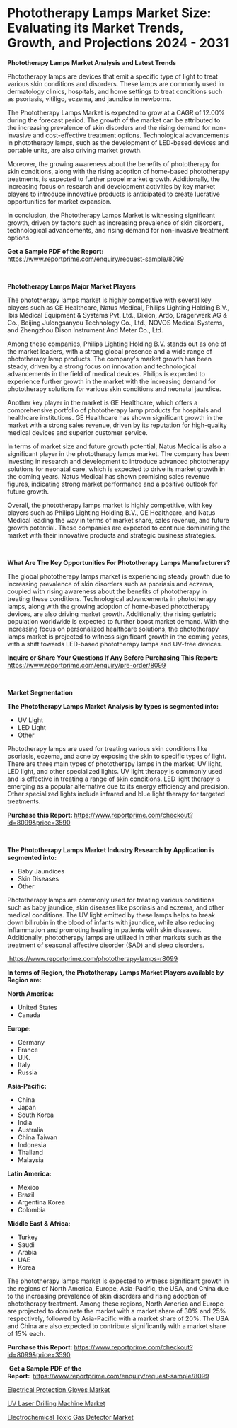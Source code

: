 <p><h1>Phototherapy Lamps Market Size: Evaluating its Market Trends, Growth, and Projections 2024 - 2031</h1></p><p><strong>Phototherapy Lamps Market Analysis and Latest Trends</strong></p>
<p><p>Phototherapy lamps are devices that emit a specific type of light to treat various skin conditions and disorders. These lamps are commonly used in dermatology clinics, hospitals, and home settings to treat conditions such as psoriasis, vitiligo, eczema, and jaundice in newborns.</p><p>The Phototherapy Lamps Market is expected to grow at a CAGR of 12.00% during the forecast period. The growth of the market can be attributed to the increasing prevalence of skin disorders and the rising demand for non-invasive and cost-effective treatment options. Technological advancements in phototherapy lamps, such as the development of LED-based devices and portable units, are also driving market growth.</p><p>Moreover, the growing awareness about the benefits of phototherapy for skin conditions, along with the rising adoption of home-based phototherapy treatments, is expected to further propel market growth. Additionally, the increasing focus on research and development activities by key market players to introduce innovative products is anticipated to create lucrative opportunities for market expansion.</p><p>In conclusion, the Phototherapy Lamps Market is witnessing significant growth, driven by factors such as increasing prevalence of skin disorders, technological advancements, and rising demand for non-invasive treatment options.</p></p>
<p><strong>Get a Sample PDF of the Report:&nbsp;</strong> <a href="https://www.reportprime.com/enquiry/request-sample/8099">https://www.reportprime.com/enquiry/request-sample/8099</a></p>
<p>&nbsp;</p>
<p><strong>Phototherapy Lamps Major Market Players</strong></p>
<p><p>The phototherapy lamps market is highly competitive with several key players such as GE Healthcare, Natus Medical, Philips Lighting Holding B.V., Ibis Medical Equipment & Systems Pvt. Ltd., Dixion, Ardo, Drägerwerk AG & Co., Beijing Julongsanyou Technology Co., Ltd., NOVOS Medical Systems, and Zhengzhou Dison Instrument And Meter Co., Ltd.</p><p>Among these companies, Philips Lighting Holding B.V. stands out as one of the market leaders, with a strong global presence and a wide range of phototherapy lamp products. The company's market growth has been steady, driven by a strong focus on innovation and technological advancements in the field of medical devices. Philips is expected to experience further growth in the market with the increasing demand for phototherapy solutions for various skin conditions and neonatal jaundice.</p><p>Another key player in the market is GE Healthcare, which offers a comprehensive portfolio of phototherapy lamp products for hospitals and healthcare institutions. GE Healthcare has shown significant growth in the market with a strong sales revenue, driven by its reputation for high-quality medical devices and superior customer service.</p><p>In terms of market size and future growth potential, Natus Medical is also a significant player in the phototherapy lamps market. The company has been investing in research and development to introduce advanced phototherapy solutions for neonatal care, which is expected to drive its market growth in the coming years. Natus Medical has shown promising sales revenue figures, indicating strong market performance and a positive outlook for future growth.</p><p>Overall, the phototherapy lamps market is highly competitive, with key players such as Philips Lighting Holding B.V., GE Healthcare, and Natus Medical leading the way in terms of market share, sales revenue, and future growth potential. These companies are expected to continue dominating the market with their innovative products and strategic business strategies.</p></p>
<p>&nbsp;</p>
<p><strong>What Are The Key Opportunities For Phototherapy Lamps Manufacturers?</strong></p>
<p><p>The global phototherapy lamps market is experiencing steady growth due to increasing prevalence of skin disorders such as psoriasis and eczema, coupled with rising awareness about the benefits of phototherapy in treating these conditions. Technological advancements in phototherapy lamps, along with the growing adoption of home-based phototherapy devices, are also driving market growth. Additionally, the rising geriatric population worldwide is expected to further boost market demand. With the increasing focus on personalized healthcare solutions, the phototherapy lamps market is projected to witness significant growth in the coming years, with a shift towards LED-based phototherapy lamps and UV-free devices.</p></p>
<p><strong>Inquire or Share Your Questions If Any Before Purchasing This Report:</strong> <a href="https://www.reportprime.com/enquiry/pre-order/8099">https://www.reportprime.com/enquiry/pre-order/8099</a></p>
<p>&nbsp;</p>
<p><strong>Market Segmentation</strong></p>
<p><strong>The Phototherapy Lamps Market Analysis by types is segmented into:</strong></p>
<p><ul><li>UV Light</li><li>LED Light</li><li>Other</li></ul></p>
<p><p>Phototherapy lamps are used for treating various skin conditions like psoriasis, eczema, and acne by exposing the skin to specific types of light. There are three main types of phototherapy lamps in the market: UV light, LED light, and other specialized lights. UV light therapy is commonly used and is effective in treating a range of skin conditions. LED light therapy is emerging as a popular alternative due to its energy efficiency and precision. Other specialized lights include infrared and blue light therapy for targeted treatments.</p></p>
<p><strong>Purchase this Report:&nbsp;</strong><a href="https://www.reportprime.com/checkout?id=8099&price=3590">https://www.reportprime.com/checkout?id=8099&price=3590</a></p>
<p>&nbsp;</p>
<p><strong>The Phototherapy Lamps Market Industry Research by Application is segmented into:</strong></p>
<p><ul><li>Baby Jaundices</li><li>Skin Diseases</li><li>Other</li></ul></p>
<p><p>Phototherapy lamps are commonly used for treating various conditions such as baby jaundice, skin diseases like psoriasis and eczema, and other medical conditions. The UV light emitted by these lamps helps to break down bilirubin in the blood of infants with jaundice, while also reducing inflammation and promoting healing in patients with skin diseases. Additionally, phototherapy lamps are utilized in other markets such as the treatment of seasonal affective disorder (SAD) and sleep disorders.</p></p>
<p><a href="https://www.reportprime.com/phototherapy-lamps-r8099">&nbsp;https://www.reportprime.com/phototherapy-lamps-r8099</a></p>
<p><strong>In terms of Region, the Phototherapy Lamps Market Players available by Region are:</strong></p>
<p>
    <p> <strong> North America: </strong>
        <ul>
            <li>United States</li>
            <li>Canada</li>
        </ul>
        </p> 
    <p> <strong> Europe: </strong>
        <ul>
            <li>Germany</li>
            <li>France</li>
            <li>U.K.</li>
            <li>Italy</li>
            <li>Russia</li>
        </ul>
        </p> 
    <p> <strong> Asia-Pacific: </strong>
        <ul>
            <li>China</li>
            <li>Japan</li>
            <li>South Korea</li>
            <li>India</li>
            <li>Australia</li>
            <li>China Taiwan</li>
            <li>Indonesia</li>
            <li>Thailand</li>
            <li>Malaysia</li>
        </ul>
        </p> 
    <p> <strong> Latin America: </strong>
        <ul>
            <li>Mexico</li>
            <li>Brazil</li>
            <li>Argentina Korea</li>
            <li>Colombia</li>
        </ul>
        </p> 
    <p> <strong> Middle East & Africa: </strong>
        <ul>
            <li>Turkey</li>
            <li>Saudi</li>
            <li>Arabia</li>
            <li>UAE</li>
            <li>Korea</li>
        </ul>
    </p>
    </p>
<p><p>The phototherapy lamps market is expected to witness significant growth in the regions of North America, Europe, Asia-Pacific, the USA, and China due to the increasing prevalence of skin disorders and rising adoption of phototherapy treatment. Among these regions, North America and Europe are projected to dominate the market with a market share of 30% and 25% respectively, followed by Asia-Pacific with a market share of 20%. The USA and China are also expected to contribute significantly with a market share of 15% each.</p></p>
<p><strong>Purchase this Report: </strong><a href="https://www.reportprime.com/checkout?id=8099&price=3590">https://www.reportprime.com/checkout?id=8099&price=3590</a></p>
<p>&nbsp;<strong>Get a Sample PDF of the Report:&nbsp;&nbsp;</strong><a href="https://www.reportprime.com/enquiry/request-sample/8099">https://www.reportprime.com/enquiry/request-sample/8099</a></p>
<p><strong></strong></p>
<p><p><a href="https://www.linkedin.com/pulse/electrical-protection-gloves-market-trends-forecast-competitive-xewce">Electrical Protection Gloves Market</a></p><p><a href="https://www.linkedin.com/pulse/uv-laser-drilling-machine-market-trends-analysis-forecasted-period-dr77e">UV Laser Drilling Machine Market</a></p><p><a href="https://www.linkedin.com/pulse/electrochemical-toxic-gas-detector-market-report-reveals-latest-njdte">Electrochemical Toxic Gas Detector Market</a></p></p>